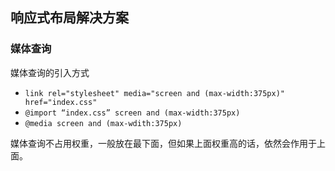 ## 响应式布局解决方案

### 媒体查询

媒体查询的引入方式

- `link rel="stylesheet" media="screen and (max-width:375px)" href="index.css"`
- `@import “index.css” screen and (max-width:375px)`
- `@media screen and (max-wdith:375px)`

媒体查询不占用权重，一般放在最下面，但如果上面权重高的话，依然会作用于上面。

